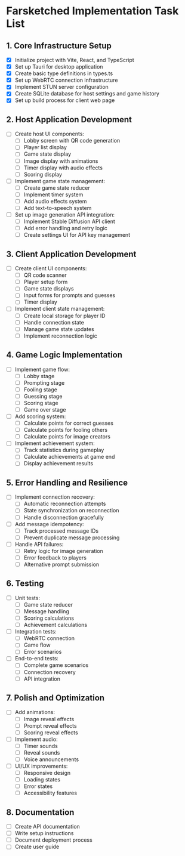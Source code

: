 # Farsketched Implementation Task List

## 1. Core Infrastructure Setup
- [x] Initialize project with Vite, React, and TypeScript
- [x] Set up Tauri for desktop application
- [x] Create basic type definitions in types.ts
- [x] Set up WebRTC connection infrastructure
- [x] Implement STUN server configuration
- [x] Create SQLite database for host settings and game history
- [x] Set up build process for client web page

## 2. Host Application Development
- [ ] Create host UI components:
  - [ ] Lobby screen with QR code generation
  - [ ] Player list display
  - [ ] Game state display
  - [ ] Image display with animations
  - [ ] Timer display with audio effects
  - [ ] Scoring display
- [ ] Implement game state management:
  - [ ] Create game state reducer
  - [ ] Implement timer system
  - [ ] Add audio effects system
  - [ ] Add text-to-speech system
- [ ] Set up image generation API integration:
  - [ ] Implement Stable Diffusion API client
  - [ ] Add error handling and retry logic
  - [ ] Create settings UI for API key management

## 3. Client Application Development
- [ ] Create client UI components:
  - [ ] QR code scanner
  - [ ] Player setup form
  - [ ] Game state displays
  - [ ] Input forms for prompts and guesses
  - [ ] Timer display
- [ ] Implement client state management:
  - [ ] Create local storage for player ID
  - [ ] Handle connection state
  - [ ] Manage game state updates
  - [ ] Implement reconnection logic

## 4. Game Logic Implementation
- [ ] Implement game flow:
  - [ ] Lobby stage
  - [ ] Prompting stage
  - [ ] Fooling stage
  - [ ] Guessing stage
  - [ ] Scoring stage
  - [ ] Game over stage
- [ ] Add scoring system:
  - [ ] Calculate points for correct guesses
  - [ ] Calculate points for fooling others
  - [ ] Calculate points for image creators
- [ ] Implement achievement system:
  - [ ] Track statistics during gameplay
  - [ ] Calculate achievements at game end
  - [ ] Display achievement results

## 5. Error Handling and Resilience
- [ ] Implement connection recovery:
  - [ ] Automatic reconnection attempts
  - [ ] State synchronization on reconnection
  - [ ] Handle disconnection gracefully
- [ ] Add message idempotency:
  - [ ] Track processed message IDs
  - [ ] Prevent duplicate message processing
- [ ] Handle API failures:
  - [ ] Retry logic for image generation
  - [ ] Error feedback to players
  - [ ] Alternative prompt submission

## 6. Testing
- [ ] Unit tests:
  - [ ] Game state reducer
  - [ ] Message handling
  - [ ] Scoring calculations
  - [ ] Achievement calculations
- [ ] Integration tests:
  - [ ] WebRTC connection
  - [ ] Game flow
  - [ ] Error scenarios
- [ ] End-to-end tests:
  - [ ] Complete game scenarios
  - [ ] Connection recovery
  - [ ] API integration

## 7. Polish and Optimization
- [ ] Add animations:
  - [ ] Image reveal effects
  - [ ] Prompt reveal effects
  - [ ] Scoring reveal effects
- [ ] Implement audio:
  - [ ] Timer sounds
  - [ ] Reveal sounds
  - [ ] Voice announcements
- [ ] UI/UX improvements:
  - [ ] Responsive design
  - [ ] Loading states
  - [ ] Error states
  - [ ] Accessibility features

## 8. Documentation
- [ ] Create API documentation
- [ ] Write setup instructions
- [ ] Document deployment process
- [ ] Create user guide
